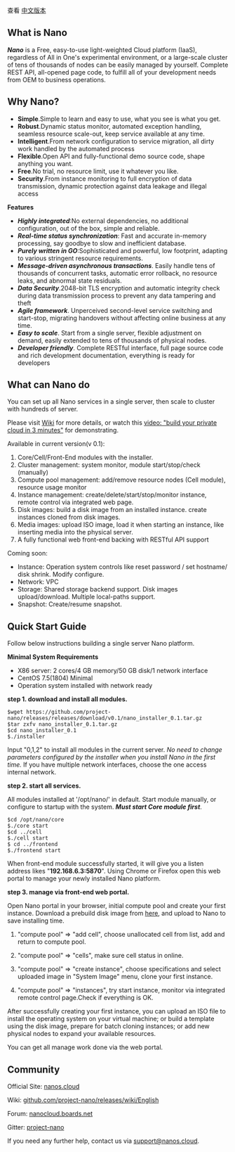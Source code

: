 查看 [中文版本](README_cn.md)

## What is Nano

***Nano*** is a Free, easy-to-use light-weighted Cloud platform (IaaS), regardless of All in One's experimental environment, or a large-scale cluster of tens of thousands of nodes can be easily managed by yourself. Complete REST API, all-opened page code, to fulfill all of your development needs from OEM to business operations.



## Why Nano?

- **Simple**.Simple to learn and easy to use, what you see is what you get.
- **Robust**.Dynamic status monitor, automated exception handling, seamless resource scale-out, keep service available at any time.
- **Intelligent**.From network configuration to service migration, all dirty work handled by the automated process
- **Flexible**.Open API and fully-functional demo source code, shape anything you want.
- **Free**.No trial, no resource limit, use it whatever you like.
- **Security**.From instance monitoring to full encryption of data transmission, dynamic protection against data leakage and illegal access



**Features**

- ***Highly integrated***:No external dependencies, no additional configuration, out of the box, simple and reliable. 
- ***Real-time status synchronization***: Fast and accurate in-memory processing, say goodbye to slow and inefficient database.
- ***Purely written in GO***:Sophisticated and powerful, low footprint, adapting to various stringent resource requirements.
- ***Message-driven asynchronous transactions***. Easily handle tens of thousands of concurrent tasks, automatic error rollback, no resource leaks, and abnormal state residuals.
- ***Data Security***.2048-bit TLS encryption and automatic integrity check during data transmission process to prevent any data tampering and theft
- ***Agile framework***. Unperceived second-level service switching and start-stop, migrating handovers without affecting online business at any time.
- ***Easy to scale***. Start from a single server, flexible adjustment on demand, easily extended to tens of thousands of physical nodes.
- ***Developer friendly***. Complete RESTful interface, full page source code and rich development documentation, everything is ready for developers

## What can Nano do

You can set up all Nano services in a single server, then scale to cluster with hundreds of server.

Please visit [Wiki](https://github.com/project-nano/releases/wiki/English) for more details, or watch this [video: "build your private cloud in 3 minutes"](https://www.nanos.cloud/en-us/demo.html) for demonstrating.


Available in current version(v 0.1): 

1. Core/Cell/Front-End modules with the installer.
2. Cluster management: system monitor, module start/stop/check (manually) 
3. Compute pool management: add/remove resource nodes (Cell module), resource usage monitor
4. Instance management: create/delete/start/stop/monitor instance, remote control via integrated web page.
5. Disk images: build a disk image from an installed instance. create instances cloned from disk images.
6. Media images: upload ISO image, load it when starting an instance, like inserting media into the physical server.
7. A fully functional web front-end backing with RESTful API support


Coming soon:

- Instance: Operation system controls like reset password / set hostname/ disk shrink. Modify configure.
- Network: VPC
- Storage: Shared storage backend support. Disk images upload/download. Multiple local-paths support.
- Snapshot: Create/resume snapshot.



## Quick Start Guide



Follow below instructions building a single server Nano platform.



**Minimal System Requirements** 

- X86 server: 2 cores/4 GB memory/50 GB disk/1 network interface
- CentOS 7.5(1804) Minimal
- Operation system installed with network ready



**step 1. download and install all modules.**

```
$wget https://github.com/project-nano/releases/releases/download/v0.1/nano_installer_0.1.tar.gz
$tar zxfv nano_installer_0.1.tar.gz
$cd nano_installer_0.1
$./installer
```

Input "0,1,2" to install all modules in the current server. *No need to change parameters configured by the installer when you install Nano in the first time.* If you have multiple network interfaces, choose the one access internal network.



**step 2. start all services.**

All modules installed at '/opt/nano/' in default. Start module manually, or configure to startup with the system. ***Must start Core module first***.

```
$cd /opt/nano/core
$./core start
$cd ../cell
$./cell start
$ cd ../frontend
$./frontend start
```

When front-end module successfully started, it will give you a listen address likes "**192.168.6.3:5870**". Using Chrome or Firefox open this web portal to manage your newly installed Nano platform.



**step 3. manage via front-end web portal.**

Open Nano portal in your browser, initial compute pool and create your first instance. Download a prebuild disk image from [here](https://nanos.cloud/en-us/download.html), and upload to Nano to save installing time.

1. "compute pool" => "add cell", choose unallocated cell from list, add and return to compute pool.

2. "compute pool" => "cells", make sure cell status in online.

3. "compute pool" => "create instance",  choose specifications and select uploaded image in "System Image" menu, clone your first instance.

4. "compute pool" => "instances", try start instance, monitor via integrated remote control page.Check if everything is OK.


After successfully creating your first instance, you can upload an ISO file to install the operating system on your virtual machine; or build a template using the disk image,  prepare for batch cloning instances; or add new physical nodes to expand your available resources. 

You can get all manage work done via the web portal.

## Community

Official Site: [nanos.cloud](https://nanos.cloud/en-us/)

Wiki: [github.com/project-nano/releases/wiki/English](https://github.com/project-nano/releases/wiki/English)

Forum: [nanocloud.boards.net](http://nanocloud.boards.net/)

Gitter: [project-nano](https://gitter.im/project-nano)

If you need any further help, contact us via support@nanos.cloud.
